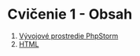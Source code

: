 # Cvičenie 1 - Obsah

1. [Vývojové prostredie PhpStorm](vyvojove-prostredie-phpstorm)
2. [HTML](html-css)



